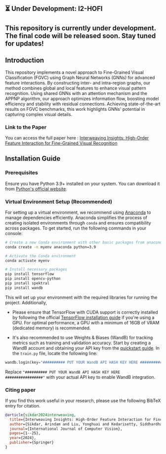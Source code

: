 

## ⏳ Under Development: I2-HOFI

## This repository is currently under development. The final code will be released soon. Stay tuned for updates!

## Introduction
This repository implements a novel approach to Fine-Grained Visual Classification (FGVC) using Graph Neural Networks (GNNs) for advanced feature interactions. By constructing inter- and intra-region graphs, our method combines global and local features to enhance visual pattern recognition. Using shared GNNs with an attention mechanism and the APPNP algorithm, our approach optimizes information flow, boosting model efficiency and stability with residual connections. Achieving state-of-the-art results on FGVC benchmarks, this work highlights GNNs' potential in capturing complex visual details.

### Link to the Paper
You can access the full paper here : [Interweaving Insights: High-Order Feature Interaction for Fine-Grained Visual Recognition](https://link.springer.com/article/10.1007/s11263-024-02260-y)

## Installation Guide

### Prerequisites
Ensure you have Python 3.9+ installed on your system. You can download it from [Python's official website](https://www.python.org/downloads/).

### Virtual Environment Setup (Recommended)
For setting up a virtual environment, we recommend using [Anaconda](https://www.anaconda.com/download) to manage dependencies efficiently. Anaconda simplifies the process of creating isolated environments through `conda` and ensures compatibility across packages. To get started, run the following commands in your console:

```bash
# Create a new Conda environment with other basic packages from anaconda channel
conda create -n myenv anaconda python=3.9

# Activate the Conda environment
conda activate myenv

# Install necessary packages
pip install tensorflow
pip install opencv-python
pip install spektral
pip install wandb
```
This will set up your environment with the required libraries for running the project. Additionally,
- Please ensure that TensorFlow with CUDA support is correctly installed by following the official [TensorFlow installation guide](https://www.tensorflow.org/install/pip) if you're using a GPU. For optimal performance, a GPU with a minimum of 16GB of VRAM (dedicated memory) is recommended.

- It's also recommended to use Weights & Biases (WandB) for tracking metrics such as training and validation accuracy. Start by creating a WandB account and obtaining your API key from the [quickstart guide](https://docs.wandb.ai/quickstart). In the `train.py` file, locate the following line:

```python
wandb.login(key="########## PUT YOUR WandB API HASH KEY HERE #################")  # WandB API key
```

Replace `"########## PUT YOUR WandB API HASH KEY HERE #################"` with your actual API key to enable WandB integration.


### Citing paper
If you find this work useful in your research, please use the following BibTeX entry for citation.

```BibTeX
@article{sikdar2024interweaving,
  title={Interweaving Insights: High-Order Feature Interaction for Fine-Grained Visual Recognition},
  author={Sikdar, Arindam and Liu, Yonghuai and Kedarisetty, Siddhardha and Zhao, Yitian and Ahmed, Amr and Behera, Ardhendu},
  journal={International Journal of Computer Vision},
  pages={1--25},
  year={2024},
  publisher={Springer}
}
```
